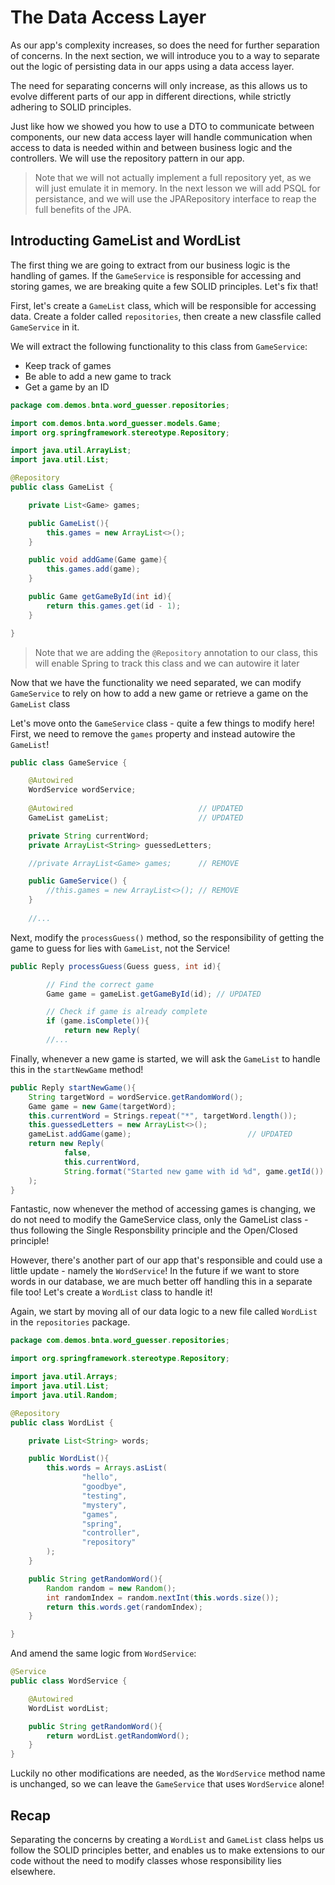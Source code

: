 # The Data Access Layer

As our app's complexity increases, so does the need for further separation of concerns. In the next section, we will introduce you to a way to separate out the logic of persisting data in our apps using a data access layer.

The need for separating concerns will only increase, as this allows us to evolve different parts of our app in different directions, while strictly adhering to SOLID principles.

Just like how we showed you how to use a DTO to communicate between components, our new data access layer will handle communication when access to data is needed within and between business logic and the controllers. We will use the repository pattern in our app.

> Note that we will not actually implement a full repository yet, as we will just emulate it in memory. In the next lesson we will add PSQL for persistance, and we will use the JPARepository interface to reap the full benefits of the JPA.

## Introducting GameList and WordList

The first thing we are going to extract from our business logic is the handling of games. If the `GameService` is responsible for accessing and storing games, we are breaking quite a few SOLID principles. Let's fix that!

First, let's create a `GameList` class, which will be responsible for accessing data. Create a folder called `repositories`, then create a new classfile called `GameService` in it.

We will extract the following functionality to this class from `GameService`:

* Keep track of games
* Be able to add a new game to track
* Get a game by an ID

```java
package com.demos.bnta.word_guesser.repositories;

import com.demos.bnta.word_guesser.models.Game;
import org.springframework.stereotype.Repository;

import java.util.ArrayList;
import java.util.List;

@Repository
public class GameList {

    private List<Game> games;

    public GameList(){
        this.games = new ArrayList<>();
    }

    public void addGame(Game game){
        this.games.add(game);
    }

    public Game getGameById(int id){
        return this.games.get(id - 1);
    }

}

```

> Note that we are adding the `@Repository` annotation to our class, this will enable Spring to track this class and we can autowire it later

Now that we have the functionality we need separated, we can modify `GameService` to rely on how to add a new game or retrieve a game on the `GameList` class

Let's move onto the `GameService` class - quite a few things to modify here! First, we need to remove the `games` property and instead autowire the `GameList`!


```java
public class GameService {

    @Autowired
    WordService wordService;
    
    @Autowired                            // UPDATED
    GameList gameList;                    // UPDATED

    private String currentWord;
    private ArrayList<String> guessedLetters; 

    //private ArrayList<Game> games;      // REMOVE

    public GameService() {
        //this.games = new ArrayList<>(); // REMOVE
    }
    
    //...
```

Next, modify the `processGuess()` method, so the responsibility of getting the game to guess for lies with `GameList`, not the Service!

```java
public Reply processGuess(Guess guess, int id){

        // Find the correct game
        Game game = gameList.getGameById(id); // UPDATED

        // Check if game is already complete
        if (game.isComplete()){
            return new Reply(
        //...
``` 

Finally, whenever a new game is started, we will ask the `GameList` to handle this in the `startNewGame` method!

```java
public Reply startNewGame(){
    String targetWord = wordService.getRandomWord();
    Game game = new Game(targetWord);
    this.currentWord = Strings.repeat("*", targetWord.length());
    this.guessedLetters = new ArrayList<>();
    gameList.addGame(game); 		                 // UPDATED
    return new Reply(
            false,
            this.currentWord,
            String.format("Started new game with id %d", game.getId())
    );
}
```

Fantastic, now whenever the method of accessing games is changing, we do not need to modify the GameService class, only the GameList class - thus following the Single Responsbility principle and the Open/Closed principle!

However, there's another part of our app that's responsible and could use a little update - namely the `WordService`! In the future if we want to store words in our database, we are much better off handling this in a separate file too! Let's create a `WordList` class to handle it!

Again, we start by moving all of our data logic to a new file called `WordList` in the `repositories` package.

```java
package com.demos.bnta.word_guesser.repositories;

import org.springframework.stereotype.Repository;

import java.util.Arrays;
import java.util.List;
import java.util.Random;

@Repository
public class WordList {

    private List<String> words;

    public WordList(){
        this.words = Arrays.asList(
                "hello",
                "goodbye",
                "testing",
                "mystery",
                "games",
                "spring",
                "controller",
                "repository"
        );
    }

    public String getRandomWord(){
        Random random = new Random();
        int randomIndex = random.nextInt(this.words.size());
        return this.words.get(randomIndex);
    }

}
```

And amend the same logic from `WordService`:

```java
@Service
public class WordService {

    @Autowired
    WordList wordList;

    public String getRandomWord(){
        return wordList.getRandomWord();
    }
}

```
Luckily no other modifications are needed, as the `WordService` method name is unchanged, so we can leave the `GameService` that uses `WordService` alone!


## Recap

Separating the concerns by creating a `WordList` and `GameList` class helps us follow the SOLID principles better, and enables us to make extensions to our code without the need to modify classes whose responsibility lies elsewhere.
